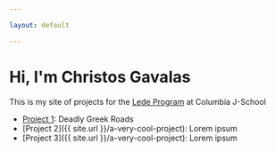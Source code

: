 ```yaml
---

layout: default

---
```


# Hi, I'm Christos Gavalas

This is my site of projects for the [Lede Program](http://ledeprogram.com) at Columbia J-School

* [Project 1](https://chrgavalas.github.io/data-projects/Deadly-Greek-Roads/): Deadly Greek Roads
* [Project 2]({{ site.url }}/a-very-cool-project): Lorem ipsum
* [Project 3]({{ site.url }}/a-very-cool-project): Lorem ipsum
